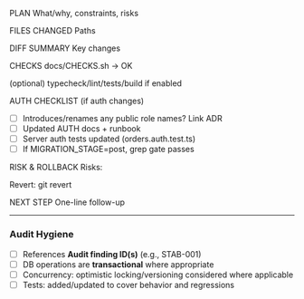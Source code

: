 PLAN
What/why, constraints, risks

FILES CHANGED
Paths

DIFF SUMMARY
Key changes

CHECKS
docs/CHECKS.sh → OK

(optional) typecheck/lint/tests/build if enabled

AUTH CHECKLIST (if auth changes)
- [ ] Introduces/renames any public role names? Link ADR
- [ ] Updated AUTH docs + runbook
- [ ] Server auth tests updated (orders.auth.test.ts)
- [ ] If MIGRATION_STAGE=post, grep gate passes

RISK & ROLLBACK
Risks:

Revert: git revert <commit-sha>

NEXT STEP
One-line follow-up

---

### Audit Hygiene
- [ ] References **Audit finding ID(s)** (e.g., STAB-001)
- [ ] DB operations are **transactional** where appropriate
- [ ] Concurrency: optimistic locking/versioning considered where applicable
- [ ] Tests: added/updated to cover behavior and regressions
